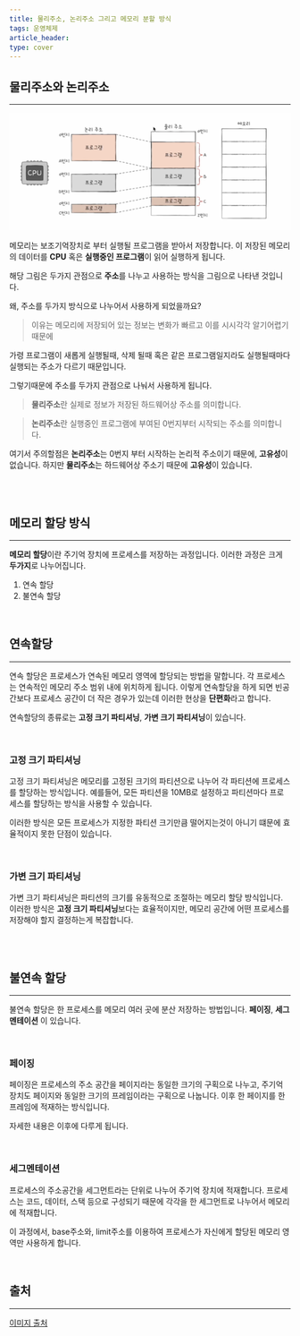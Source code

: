 ```yaml
---
title: 물리주소, 논리주소 그리고 메모리 분할 방식
tags: 운영체제
article_header:
type: cover
---
```


## 물리주소와 논리주소

---

![](https://raw.githubusercontent.com/jickDo/picture/master/OS/study/cp5/20/memory_address.png)

메모리는 보조기억장치로 부터 실행될 프로그램을 받아서 저장합니다.
이 저장된 메모리의 데이터를 **CPU** 혹은 **실행중인 프로그램**이 읽어 실행하게 됩니다.

해당 그림은 두가지 관점으로 **주소**를 나누고 사용하는 방식을 그림으로 나타낸 것입니다.

왜, 주소를 두가지 방식으로 나누어서 사용하게 되었을까요?

> 이유는 메모리에 저장되어 있는 정보는 변화가 빠르고 이를 시시각각 알기어렵기 때문에

가령 프로그램이 새롭게 실행될때, 삭제 될때 혹은 같은 프로그램일지라도 실행될때마다 실행되는 주소가 다르기 때문입니다.

그렇기때문에 주소를 두가지 관점으로 나눠서 사용하게 됩니다.

> **물리주소**란 실제로 정보가 저장된 하드웨어상 주소를 의미합니다.

> **논리주소**란 실행중인 프로그램에 부여된 0번지부터 시작되는 주소를 의미합니다.

여기서 주의할점은 **논리주소**는 0번지 부터 시작하는 논리적 주소이기 때문에, **고유성**이 없습니다. 하지만 **물리주소**는
하드웨어상 주소기 때문에 **고유성**이 있습니다.

<br>
<br>

## 메모리 할당 방식

---

**메모리 할당**이란 주기억 장치에 프로세스를 저장하는 과정입니다.
이러한 과정은 크게 **두가지**로 나누어집니다.

1. 연속 할당
2. 불연속 할당

<br>

## 연속할당

---

연속 할당은 프로세스가 연속된 메모리 영역에 할당되는 방법을 말합니다.
각 프로세스는 연속적인 메모리 주소 범위 내에 위치하게 됩니다. 이렇게 연속할당을 하게 되면
빈공간보다 프로세스 공간이 더 작은 경우가 있는데 이러한 현상을 **단편화**라고 합니다.

연속할당의 종류로는 **고정 크기 파티셔닝**, **가변 크기 파티셔닝**이 있습니다.

<br>

### 고정 크기 파티셔닝

고정 크기 파티셔닝은 메모리를 고정된 크기의 파티션으로 나누어 각 파티션에 프로세스를 할당하는 방식입니다.
예를들어, 모든 파티션을 10MB로 설정하고 파티션마다 프로세스를 할당하는 방식을 사용할 수 있습니다.

이러한 방식은 모든 프로세스가 지정한 파티션 크기만큼 떨어지는것이 아니기 떄문에 효율적이지 못한 단점이 있습니다.

<br>

### 가변 크기 파티셔닝

가변 크기 파티셔닝은 파티션의 크기를 유동적으로 조절하는 메모리 할당 방식입니다.
이러한 방식은 **고정 크기 파티셔닝**보다는 효율적이지만, 메모리 공간에 어떤 프로세스를 저장해야 할지 결정하는게
복잡합니다.

<br>
<br>

## 불연속 할당

---

불연속 할당은 한 프로세스를 메모리 여러 곳에 분산 저장하는 방법입니다. **페이징**, **세그멘테이션** 이 있습니다.

<br>

### 페이징

페이징은 프로세스의 주소 공간을 페이지라는 동일한 크기의 구획으로 나누고, 주기억 장치도 페이지와 동일한 크기의
프레임이라는 구획으로 나눕니다. 이후 한 페이지를 한 프레임에 적재하는 방식입니다.

자세한 내용은 이후에 다루게 됩니다.

<br>

### 세그멘테이션

프로세스의 주소공간을 세그먼트라는 단위로 나누어 주기억 장치에 적재합니다.
프로세스는 코드, 데이터, 스택 등으로 구성되기 때문에 각각을 한 세그먼트로 나누어서 메모리에 적재합니다.

이 과정에서, base주소와, limit주소를 이용하여 프로세스가 자신에게 할당된 메모리 영역만 사용하게 합니다.


<br>



## 출처

---

[이미지 출처](https://www.inflearn.com/course/%ED%98%BC%EC%9E%90-%EA%B3%B5%EB%B6%80%ED%95%98%EB%8A%94-%EC%BB%B4%ED%93%A8%ED%84%B0%EA%B5%AC%EC%A1%B0-%EC%9A%B4%EC%98%81%EC%B2%B4%EC%A0%9C/dashboard)


